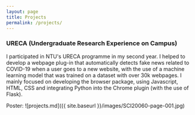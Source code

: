 ```yaml
---
layout: page
title: Projects
permalink: /projects/
---
```


### URECA (Undergraduate Research Experience on Campus)

I participated in NTU's URECA programme in my second year. I helped to develop a webpage plug-in that automatically detects fake news related to COVID-19 when a user goes to a new website, with the use of a machine learning model that was trained on a dataset with over 30k webpages. I mainly focused on developing the browser package, using Javascript, HTML, CSS and integrating Python into the Chrome plugin (with the use of Flask). 

Poster: ![projects.md]({{ site.baseurl }}/images/SCI20060-page-001.jpg)